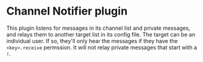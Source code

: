 Channel Notifier plugin
=======================

This plugin listens for messages in its channel list and private messages, and relays them to another target list in its config file.
The target can be an individual user. If so, they'll only hear the messages if they have the `<key>.receive` permssion.
It will not relay private messages that start with a `!`.
